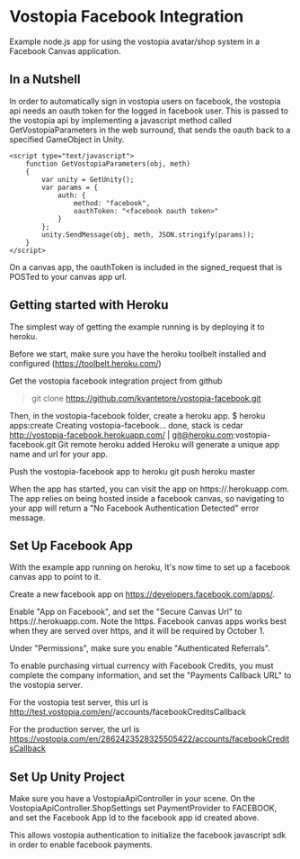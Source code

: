 Vostopia Facebook Integration
=============================

Example node.js app for using the vostopia avatar/shop system in a 
Facebook Canvas application. 

In a Nutshell
-------------

In order to automatically sign in vostopia users on facebook, the vostopia
api needs an oauth token for the logged in facebook user. This is passed to the 
vostopia api by implementing a javascript method called GetVostopiaParameters in 
the web surround, that sends the oauth back to a specified GameObject in Unity.

    <script type="text/javascript">
        function GetVostopiaParameters(obj, meth)
        {
            var unity = GetUnity();
            var params = {
                auth: {
                    method: "facebook",
                    oauthToken: "<facebook oauth token>"
                }
            };
            unity.SendMessage(obj, meth, JSON.stringify(params));
        }
    </script>

On a canvas app, the oauthToken is included in the signed_request that is 
POSTed to your canvas app url. 


Getting started with Heroku
---------------------------

The simplest way of getting the example running is by deploying it to 
heroku. 

Before we start, make sure you have the heroku toolbelt installed and configured 
(https://toolbelt.heroku.com/)

Get the vostopia facebook integration project from github
> git clone https://github.com/kvantetore/vostopia-facebook.git

Then, in the vostopia-facebook folder, create a heroku app. 
    $ heroku apps:create
    Creating vostopia-facebook... done, stack is cedar
    http://vostopia-facebook.herokuapp.com/ | git@heroku.com:vostopia-facebook.git
    Git remote heroku added
Heroku will generate a unique app name and url for your app.

Push the vostopia-facebook app to heroku
    git push heroku master

When the app has started, you can visit the app on https://<your-app-name>.herokuapp.com.
The app relies on being hosted inside a facebook canvas, so navigating to your app will return a
"No Facebook Authentication Detected" error message.


Set Up Facebook App
-------------------

With the example app running on heroku, It's now time to set up a facebook canvas app to point to it.

Create a new facebook app on https://developers.facebook.com/apps/.

Enable "App on Facebook", and set the "Secure Canvas Url" to https://<your-app-name>.herokuapp.com. 
Note the https. Facebook canvas apps works best when they are served over https, and it will be required
by October 1.

Under "Permissions", make sure you enable "Authenticated Referrals".

To enable purchasing virtual currency with Facebook Credits, you must complete the company information, 
and set the "Payments Callback URL" to the vostopia server.

For the vostopia test server, this url is
   http://test.vostopia.com/en/<your-vostopia-gameId>/accounts/facebookCreditsCallback

For the production server, the url is
   https://vostopia.com/en/2862423528325505422/accounts/facebookCreditsCallback


Set Up Unity Project
--------------------

Make sure you have a VostopiaApiController in your scene. On the VostopiaApiController.ShopSettings set
PaymentProvider to FACEBOOK, and set the Facebook App Id to the facebook app id created above. 

This allows vostopia authentication to initialize the facebook javascript sdk in order to enable
facebook payments.
